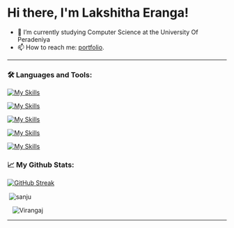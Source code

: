 # Hi there, I'm Lakshitha Eranga!

- 🌱 I’m currently studying Computer Science at the University Of Peradeniya
- 📫 How to reach me: [portfolio](https://sanjueranga.github.io/portfolio/).

<hr>

### 🛠️ Languages and Tools:

<p>

[![My Skills](https://skillicons.dev/icons?i=java,python,js,ts,html,css,r)](https://skillicons.dev)


[![My Skills](https://skillicons.dev/icons?i=nodejs,spring,nestjs,react,next,django)](https://skillicons.dev)


[![My Skills](https://skillicons.dev/icons?i=aws,gcp,linux,git,kubernetes,docker)](https://skillicons.dev)


[![My Skills](https://skillicons.dev/icons?i=mysql,mongodb,postgres)](https://skillicons.dev)


[![My Skills](https://skillicons.dev/icons?i=atom,vscode,eclipse,idea)](https://skillicons.dev)
</p>



### 📈 My Github Stats:

[![GitHub Streak](http://github-readme-streak-stats.herokuapp.com?user=sanjueranga&theme=blue-green)](https://git.io/streak-stats)


<p>&nbsp;<img align="center" src="https://github-readme-stats.vercel.app/api?username=sanjueranga&count_private=true&show_icons=true&locale=en&theme=blue-green" alt="sanju" /></p>
 &nbsp;&nbsp;
  <img src="https://github-readme-stats.vercel.app/api/top-langs/?username=virangaj&layout=compact&theme=transparent" alt="Virangaj" />
<hr>

